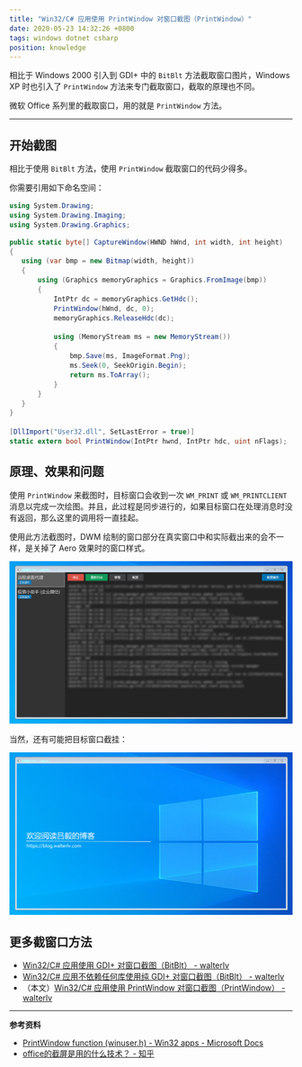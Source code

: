 ```yaml
---
title: "Win32/C# 应用使用 PrintWindow 对窗口截图（PrintWindow）"
date: 2020-05-23 14:32:26 +0800
tags: windows dotnet csharp
position: knowledge
---
```


相比于 Windows 2000 引入到 GDI+ 中的 `BitBlt` 方法截取窗口图片，Windows XP 时也引入了 `PrintWindow` 方法来专门截取窗口，截取的原理也不同。

微软 Office 系列里的截取窗口，用的就是 `PrintWindow` 方法。

---

<div id="toc"></div>

## 开始截图

相比于使用 `BitBlt` 方法，使用 `PrintWindow` 截取窗口的代码少得多。

你需要引用如下命名空间：

```csharp
using System.Drawing;
using System.Drawing.Imaging;
using System.Drawing.Graphics;
```

```csharp
public static byte[] CaptureWindow(HWND hWnd, int width, int height)
{
   using (var bmp = new Bitmap(width, height))
   {
       using (Graphics memoryGraphics = Graphics.FromImage(bmp))
       {
           IntPtr dc = memoryGraphics.GetHdc();
           PrintWindow(hWnd, dc, 0);
           memoryGraphics.ReleaseHdc(dc);

           using (MemoryStream ms = new MemoryStream())
           {
               bmp.Save(ms, ImageFormat.Png);
               ms.Seek(0, SeekOrigin.Begin);
               return ms.ToArray();
           }
       }
   }
}

[DllImport("User32.dll", SetLastError = true)]
static extern bool PrintWindow(IntPtr hwnd, IntPtr hdc, uint nFlags);
```

## 原理、效果和问题

使用 `PrintWindow` 来截图时，目标窗口会收到一次 `WM_PRINT` 或 `WM_PRINTCLIENT` 消息以完成一次绘图。并且，此过程是同步进行的，如果目标窗口在处理消息时没有返回，那么这里的调用将一直挂起。

使用此方法截图时，DWM 绘制的窗口部分在真实窗口中和实际截出来的会不一样，是关掉了 Aero 效果时的窗口样式。

![关掉了 Aero 样式的截图](/static/posts/2020-05-23-14-28-54.png)

当然，还有可能把目标窗口截挂：

![截到没有目标窗口了](/static/posts/2020-05-23-14-29-28.png)

## 更多截窗口方法

- [Win32/C# 应用使用 GDI+ 对窗口截图（BitBlt） - walterlv](/post/win32-and-system-drawing-capture-window-to-bitmap)
- [Win32/C# 应用不依赖任何库使用纯 GDI+ 对窗口截图（BitBlt） - walterlv](/post/pure-win32-capture-window-to-bitmap)
- （本文）[Win32/C# 应用使用 PrintWindow 对窗口截图（PrintWindow） - walterlv](/post/win32-capture-window-using-print-window)

---

**参考资料**

- [PrintWindow function (winuser.h) - Win32 apps - Microsoft Docs](https://docs.microsoft.com/en-us/windows/win32/api/winuser/nf-winuser-printwindow)
- [office的截屏是用的什么技术？ - 知乎](https://www.zhihu.com/question/272066252)
